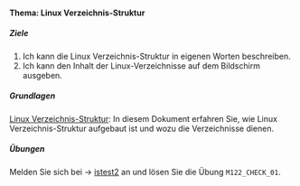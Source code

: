 #### Thema: Linux Verzeichnis-Struktur
##### Ziele
1. Ich kann die Linux Verzeichnis-Struktur in eigenen Worten beschreiben.
2. Ich kann den Inhalt der Linux-Verzeichnisse auf dem Bildschirm ausgeben.

##### Grundlagen
[Linux Verzeichnis-Struktur](./content.php?top=1&file=themen/01/th_dir-structure.md): In diesem Dokument erfahren Sie, wie Linux Verzeichnis-Struktur aufgebaut ist und wozu die Verzeichnisse dienen.

##### Übungen
Melden Sie sich bei &#8594;&nbsp;<a href="http://www.istest2.ch" target="tab">istest2</a> an und lösen Sie die Übung <code>M122_CHECK_01</code>.